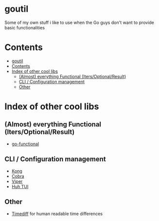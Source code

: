 # goutil
Some of my own stuff i like to use when the Go guys don't want to provide basic functionalities

# Contents
- [goutil](#goutil)
- [Contents](#contents)
- [Index of other cool libs](#index-of-other-cool-libs)
  - [(Almost) everything Functional (Iters/Optional/Result)](#almost-everything-functional-itersoptionalresult)
  - [CLI / Configuration management](#cli--configuration-management)
  - [Other](#other)

# Index of other cool libs

## (Almost) everything Functional (Iters/Optional/Result)
* [go-functional](https://github.com/BooleanCat/go-functional)

## CLI / Configuration management
* [Kong](https://github.com/alecthomas/kong)
* [Cobra](https://github.com/spf13/cobra)
* [Viper](https://github.com/spf13/viper)
* [Huh TUI](https://github.com/charmbracelet/huh)

## Other
* [Timediff](https://github.com/mergestat/timediff) for human readable time differences
